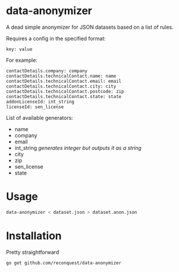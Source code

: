 # data-anonymizer

A dead simple anonymizer for JSON datasets based on a list of rules.

Requires a config in the specified format:
```
key: value
```

For example:
```
contactDetails.company: company
contactDetails.technicalContact.name: name
contactDetails.technicalContact.email: email
contactDetails.technicalContact.city: city
contactDetails.technicalContact.postcode: zip
contactDetails.technicalContact.state: state
addonLicenseId: int_string
licenseId: sen_license
```

List of available generators:
- name
- company
- email
- int_string _generates integer but outputs it as a string_
- city
- zip
- sen_license
- state

# Usage

```bash
data-anonymizer < dataset.json > dataset.anon.json
```

# Installation

Pretty straightforward
```
go get github.com/reconquest/data-anonymizer
```
